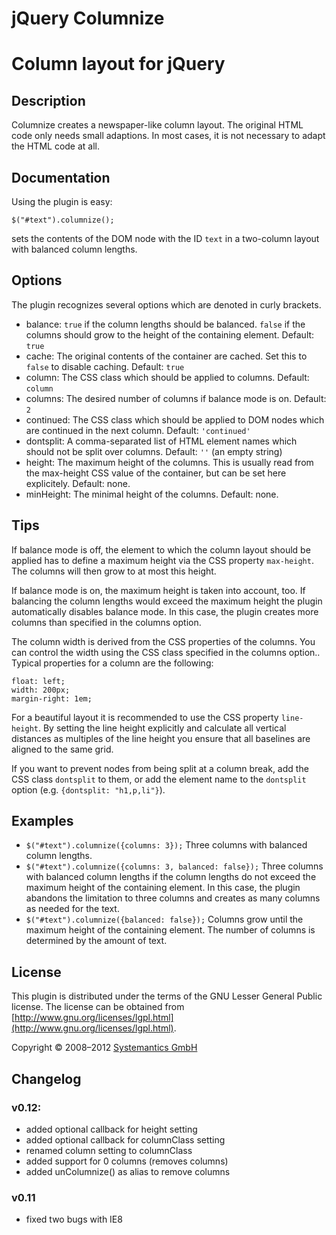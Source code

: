 # jQuery Columnize
# Column layout for jQuery

## Description

Columnize creates a newspaper-like column layout. The
original HTML code only needs small adaptions. In most
cases, it is not necessary to adapt the HTML code at all.

## Documentation

Using the plugin is easy:

	$("#text").columnize();

sets the contents of the DOM node with the ID `text` in a
two-column layout with balanced column lengths.

## Options

The plugin recognizes several options which are denoted in
curly brackets.

- balance: `true` if the column lengths should be
      balanced. `false` if the columns should grow to the
      height of the containing element. Default: `true`
- cache: The original contents of the container are
      cached. Set this to `false` to disable caching.
      Default: `true`
- column: The CSS class which should be applied to
      columns. Default: `column`
- columns: The desired number of columns if balance
      mode is on. Default: `2`
- continued: The CSS class which should be applied to
      DOM nodes which are continued in the next column.
      Default: `'continued'`
- dontsplit: A comma-separated list of HTML element
      names which should not be split over columns.
      Default: `''` (an empty string)
- height: The maximum height of the columns. This is
      usually read from the max-height CSS value of the
      container, but can be set here explicitely.
      Default: none.
- minHeight: The minimal height of the columns.
      Default: none.

## Tips

If balance mode is off, the element to which the column
layout should be applied has to define a maximum height
via the CSS property `max-height`. The columns will then
grow to at most this height.

If balance mode is on, the maximum height is taken into
account, too. If balancing the column lengths would exceed
the maximum height the plugin automatically disables balance
mode. In this case, the plugin creates more columns than
specified in the columns option.

The column width is derived from the CSS properties of the
columns. You can control the width using the CSS class
specified in the columns option.. Typical properties for a
column are the following:

	float: left;
	width: 200px;
	margin-right: 1em;

For a beautiful layout it is recommended to use the CSS
property `line-height`. By setting the line height explicitly
and calculate all vertical distances as multiples of the line
height you ensure that all baselines are aligned to the same
grid.

If you want to prevent nodes from being split at a column
break, add the CSS class `dontsplit` to them, or add the
element name to the `dontsplit` option (e.g.
`{dontsplit: "h1,p,li"}`).

## Examples

- `$("#text").columnize({columns: 3});`
      Three columns with balanced column lengths.
- `$("#text").columnize({columns: 3, balanced: false});`
      Three columns with balanced column lengths if the
      column lengths do not exceed the maximum height of
      the containing element. In this case, the plugin
      abandons the limitation to three columns and creates
      as many columns as needed for the text.
- `$("#text").columnize({balanced: false});`
      Columns grow until the maximum height of the containing
      element. The number of columns is determined by the
      amount of text.

## License

This plugin is distributed under the terms of the
GNU Lesser General Public license. The license can be
obtained from [http://www.gnu.org/licenses/lgpl.html](http://www.gnu.org/licenses/lgpl.html).

Copyright &copy; 2008–2012 [Systemantics GmbH](http://www.systemantics.net/)

## Changelog

### v0.12:
 
- added optional callback for height setting
- added optional callback for columnClass setting
- renamed column setting to columnClass
- added support for 0 columns (removes columns)
- added unColumnize() as alias to remove columns

### v0.11

- fixed two bugs with IE8

